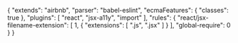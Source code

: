 {
    "extends": "airbnb",
    "parser": "babel-eslint",
    "ecmaFeatures": {
        "classes": true
    },
    "plugins": [
        "react",
        "jsx-a11y",
        "import"
    ],
    "rules": {
        "react/jsx-filename-extension": [
            1,
            {
                "extensions": [
                    ".js",
                    ".jsx"
                ]
            }
        ],
        "global-require": 0
    }
}